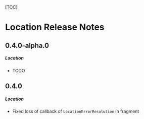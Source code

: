 [TOC]
# Location Release Notes
## 0.4.0-alpha.0
##### Location
* TODO
## 0.4.0
##### Location
* Fixed loss of callback of `LocationErrorResolution` in fragment